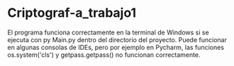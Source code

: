 # Criptograf-a_trabajo1

El programa funciona correctamente en la terminal de Windows si se ejecuta 
con py Main.py dentro del directorio del proyecto. Puede funcionar en
algunas consolas de IDEs, pero por ejemplo en Pycharm, las funciones
os.system('cls') y getpass.getpass() no funcionan correctamente.